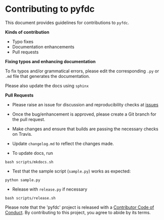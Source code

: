 # Contributing to pyfdc

This document provides guidelines for contributions to `pyfdc`.

**Kinds of contribution**

* Typo fixes
* Documentation enhancements
* Pull requests


**Fixing typos and enhancing documentation**

To fix typos and/or grammatical errors, please edit the corresponding `.py` or `.md` file that generates the documentation. 

Please also update the docs using `sphinx`

**Pull Requests**

* Please raise an issue for discussion and reproducibility checks at [issues](https://github.com/Nelson-Gon/pyfdc/issues)

* Once the bug/enhancement is approved, please create a Git branch for the pull request.

* Make changes and ensure that builds are passing the necessary checks on Travis.

* Update `changelog.md` to reflect the changes made.

* To update docs, run

```shell
bash scripts/mkdocs.sh

```

* Test that the sample script (`sample.py`) works as expected:

```shell
python sample.py

```

* Release with `release.py` if necessary 

```shell
bash scripts/release.sh
```
Please note that the 'pyfdc' project is released with a
[Contributor Code of Conduct](https://github.com/Nelson-Gon/pyfdc/.github/CODE_OF_CONDUCT.md).
By contributing to this project, you agree to abide by its terms.


